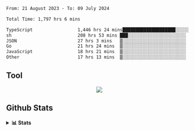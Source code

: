 <!--START_SECTION:waka-->

```txt
From: 21 August 2023 - To: 09 July 2024

Total Time: 1,797 hrs 6 mins

TypeScript                 1,446 hrs 24 mins████████████████████░░░░░   80.49 %
sh                         208 hrs 53 mins ███░░░░░░░░░░░░░░░░░░░░░░   11.62 %
JSON                       27 hrs 3 mins   ▒░░░░░░░░░░░░░░░░░░░░░░░░   01.51 %
Go                         21 hrs 24 mins  ▒░░░░░░░░░░░░░░░░░░░░░░░░   01.19 %
JavaScript                 18 hrs 21 mins  ▒░░░░░░░░░░░░░░░░░░░░░░░░   01.02 %
Other                      17 hrs 13 mins  ▒░░░░░░░░░░░░░░░░░░░░░░░░   00.96 %
```

<!--END_SECTION:waka-->

## Tool
<p align="center">
  <a href="https://github.com/chaninlaw">
    <img src="https://skillicons.dev/icons?i=js,typescript,express,nodejs,react,next,postgres,mongodb,html,css,styledcomponents,tailwind,materialui,figma,git,github&perline=8" />
  </a>
</p>

## Github Stats
<details close>
  <summary><b>📊 Stats</b></summary>
  <div align = "center">
    
<picture>
  <source
    srcset="https://github-readme-stats.vercel.app/api?username=chaninlaw&show_icons=true&theme=dark"
    media="(prefers-color-scheme: dark)"
  />
  <source
    srcset="https://github-readme-stats.vercel.app/api?username=chaninlaw&show_icons=true"
    media="(prefers-color-scheme: light), (prefers-color-scheme: no-preference)"
  />
  <img src="https://github-readme-stats.vercel.app/api?username=chaninlaw&show_icons=true" />
</picture>
    
<picture>
  <source
    srcset="https://github-readme-stats.vercel.app/api/top-langs/?username=chaninlaw&layout=donut&theme=dark"
    media="(prefers-color-scheme: dark)"
  />
  <source
    srcset="https://github-readme-stats.vercel.app/api/top-langs/?username=chaninlaw&layout=donut"
    media="(prefers-color-scheme: light), (prefers-color-scheme: no-preference)"
  />
  <img src="https://github-readme-stats.vercel.app/api/top-langs/?username=chaninlaw&layout=donut" />
</picture>
    
  </div>
  
</details>

